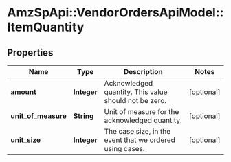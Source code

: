 # AmzSpApi::VendorOrdersApiModel::ItemQuantity

## Properties
Name | Type | Description | Notes
------------ | ------------- | ------------- | -------------
**amount** | **Integer** | Acknowledged quantity. This value should not be zero. | [optional] 
**unit_of_measure** | **String** | Unit of measure for the acknowledged quantity. | [optional] 
**unit_size** | **Integer** | The case size, in the event that we ordered using cases. | [optional] 

